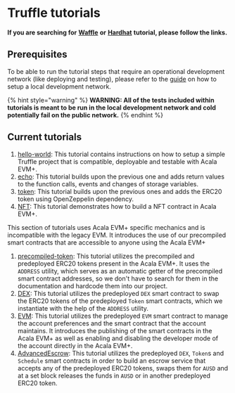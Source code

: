 # Truffle tutorials

**If you are searching for** [**Waffle**](../waffle-tutorials.md) **or** [**Hardhat**](../hardhat-tutorials/) **tutorial, please follow the links.**

## Prerequisites

To be able to run the tutorial steps that require an operational development network (like deploying and testing), please refer to the [guide](https://github.com/AcalaNetwork/Acala#5-development) on how to setup a local development network.

{% hint style="warning" %}
**WARNING: All of the tests included within tutorials is meant to be run in the local development network and cold potentially fail on the public network.**
{% endhint %}

## Current tutorials

1. [hello-world](helloworld-tutorial.md): This tutorial contains instructions on how to setup a simple Truffle project that is compatible, deployable and testable with Acala EVM+.
2. [echo](echo-tutorial.md): This tutorial builds upon the previous one and adds return values to the function calls, events and changes of storage variables.
3. [token](token-tutorial.md): This tutorial builds upon the previous ones and adds the ERC20 token using OpenZeppelin dependency.
4. [NFT](nft-tutorial.md): This tutorial demonstrates how to build a NFT contract in Acala EVM+.

This section of tutorials uses Acala EVM+ specific mechanics and is incompatible with the legacy EVM. It introduces the use of our precompiled smart contracts that are accessible to anyone using the Acala EVM+

1. [precompiled-token](precompiledtoken-tutorial.md): This tutorial utilizes the precompiled and predeployed ERC20 tokens present in the Acala EVM+. It uses the `ADDRESS` utility, which serves as an automatic getter of the precompiled smart contract addresses, so we don't have to search for them in the documentation and hardcode them into our project.
2. [DEX](dex-tutorial.md): This tutorial utilizes the predeployed `DEX` smart contract to swap the ERC20 tokens of the predeployed `Token` smart contracts, which we instantiate with the help of the `ADDRESS` utility.
3. [EVM](evm-tutorial.md): This tutorial utilizes the predeployed `EVM` smart contract to manage the account preferences and the smart contract that the account maintains. It introduces the publishing of the smart contracts in the Acala EVM+ as well as enabling and disabling the developer mode of the account directly in the Acala EVM+.
4. [AdvancedEscrow](advanced-escrow-tutorial.md): This tutorial utilizes the predeployed `DEX`, `Token`s and `Schedule` smart contracts in order to build an escrow service that accepts any of the predeployed ERC20 tokens, swaps them for `AUSD` and at a set block releases the funds in `AUSD` or in another predeployed ERC20 token.
